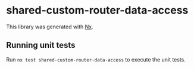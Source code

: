 # shared-custom-router-data-access

This library was generated with [Nx](https://nx.dev).

## Running unit tests

Run `nx test shared-custom-router-data-access` to execute the unit tests.

